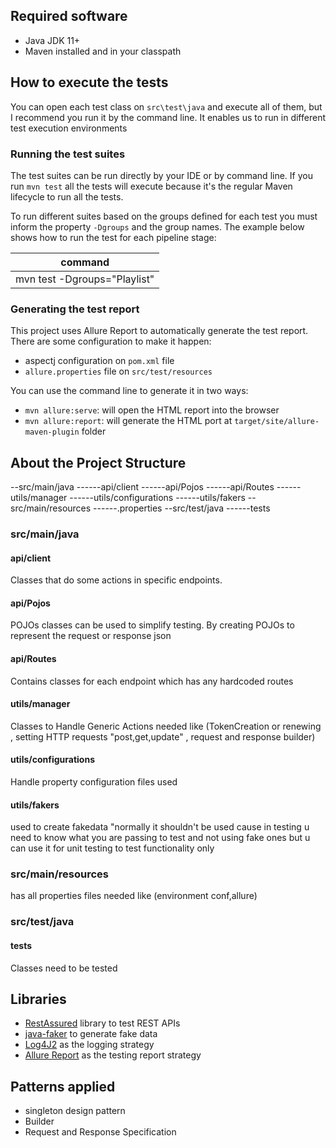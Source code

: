 ## Required software
* Java JDK 11+
* Maven installed and in your classpath

## How to execute the tests
You can open each test class on `src\test\java` and execute all of them, but I recommend you run it by the
command line. It enables us to run in different test execution environments

### Running the test suites

The test suites can be run directly by your IDE or by command line.
If you run `mvn test` all the tests will execute because it's the regular Maven lifecycle to run all the tests.

To run different suites based on the groups defined for each test you must inform the property `-Dgroups` and the group names.
The example below shows how to run the test for each pipeline stage:

|           command           |
|-----------------------------|
| mvn test -Dgroups="Playlist"|

### Generating the test report

This project uses Allure Report to automatically generate the test report.
There are some configuration to make it happen:
* aspectj configuration on `pom.xml` file
* `allure.properties` file on `src/test/resources`

You can use the command line to generate it in two ways:
* `mvn allure:serve`: will open the HTML report into the browser
* `mvn allure:report`: will generate the HTML port at `target/site/allure-maven-plugin` folder

## About the Project Structure
--src/main/java
------api/client
------api/Pojos
------api/Routes
------utils/manager
------utils/configurations
------utils/fakers
--src/main/resources
------.properties
--src/test/java
------tests

### src/main/java
#### api/client
Classes that do some actions in specific endpoints.

#### api/Pojos
POJOs classes can be used to simplify testing. By creating POJOs to represent the request or response json

#### api/Routes
Contains classes for each endpoint which has any hardcoded routes

#### utils/manager
Classes to Handle Generic Actions needed like (TokenCreation or renewing , setting HTTP requests "post,get,update" , request and response builder)

#### utils/configurations
Handle property configuration files used

#### utils/fakers
used to create fakedata "normally it shouldn't be used cause in testing u need to know what you are passing to test and not using fake ones but u can use it for unit testing to test functionality only

### src/main/resources
has all properties files needed like (environment conf,allure)

### src/test/java

#### tests
Classes need to be tested

## Libraries
* [RestAssured](http://rest-assured.io/) library to test REST APIs
* [java-faker](https://github.com/DiUS/java-faker) to generate fake data
* [Log4J2](https://logging.apache.org/log4j/2.x/) as the logging strategy
* [Allure Report](https://docs.qameta.io/allure/) as the testing report strategy

## Patterns applied
* singleton design pattern
* Builder
* Request and Response Specification
